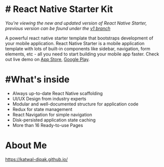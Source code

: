 # # React Native Starter Kit 
_You're viewing the new and updated version of React Native Starter, previous version can be found under the  [v1 branch](https://github.com/flatlogic/react-native-starter/tree/v1)_

A powerful react native starter template that bootstraps development of your mobile application. React Native Starter is a mobile application template with lots of built-in components like sidebar, navigation, form elements, etc - all you need to start building your mobile app faster. Check out live demo on  [App Store](https://play.google.com/store/apps/details?id=com.reactnativestarter.lite),  [Google Play](https://play.google.com/store/apps/details?id=com.reactnativestarter.app).


# #What's inside

-   Always up-to-date React Native scaffolding
-   UI/UX Design from industry experts
-   Modular and well-documented structure for application code
-   Redux for state management
-   React Navigation for simple navigation
-   Disk-persisted application state caching
-   More than 16 Ready-to-use Pages


# About Me
https://katwal-dipak.github.io/
